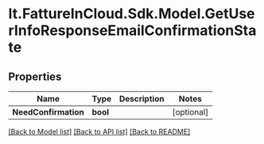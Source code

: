 # It.FattureInCloud.Sdk.Model.GetUserInfoResponseEmailConfirmationState

## Properties

Name | Type | Description | Notes
------------ | ------------- | ------------- | -------------
**NeedConfirmation** | **bool** |  | [optional] 

[[Back to Model list]](../../README.md#documentation-for-models) [[Back to API list]](../../README.md#documentation-for-api-endpoints) [[Back to README]](../../README.md)

